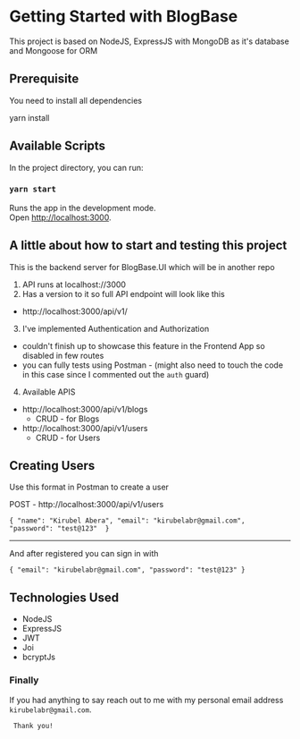 # Getting Started with BlogBase

This project is based on NodeJS, ExpressJS with MongoDB as it's database and Mongoose for ORM

## Prerequisite

You need to install all dependencies

yarn install

## Available Scripts

In the project directory, you can run:

### `yarn start`

Runs the app in the development mode.\
Open [http://localhost:3000](http://localhost:3000).

## A little about how to start and testing this project

This is the backend server for BlogBase.UI which will be in another repo

1. API runs at localhost://3000
2. Has a version to it so full API endpoint will look like this

- http://localhost:3000/api/v1/

3. I've implemented Authentication and Authorization

- couldn't finish up to showcase this feature in the Frontend App so disabled in few routes
- you can fully tests using Postman - (might also need to touch the code in this case since I commented out the `auth` guard)

4. Available APIS

- http://localhost:3000/api/v1/blogs
  - CRUD - for Blogs
- http://localhost:3000/api/v1/users
  - CRUD - for Users

## Creating Users

Use this format in Postman to create a user

POST - http://localhost:3000/api/v1/users

`{
  "name": "Kirubel Abera",
  "email": "kirubelabr@gmail.com",
  "password": "test@123" 
}`

---

And after registered you can sign in with

`{
  "email": "kirubelabr@gmail.com",
  "password": "test@123"
}`

## Technologies Used

- NodeJS
- ExpressJS
- JWT
- Joi
- bcryptJs

### Finally

If you had anything to say reach out to me with my personal email address `kirubelabr@gmail.com`.

```
 Thank you!

```
